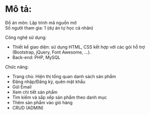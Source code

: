 # Mô tả:
Đồ án môn: Lập trình mã nguồn mở  
Số người tham gia: 1 (dự án tự học cá nhân)  

Công nghệ sử dụng:  
- Thiết kế giao diện: sử dụng HTML, CSS kết hợp với các gói hỗ trợ (Bootstrap, jQuery, Font Awesome, ...).   
- Back-end: PHP, MySQL

Chức năng:  
- Trang chủ: Hiện thị tổng quan danh sách sản phẩm
- Đăng nhập/Đăng ký, quên mật khẩu
- Gửi Email
- Xem chi tiết sản phẩm
- Tìm kiếm và sắp xếp sản phẩm theo danh mục
- Thêm sản phẩm vào giỏ hàng
- CRUD (ADMIN)
